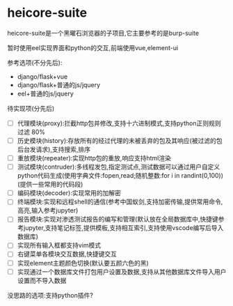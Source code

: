 # heicore-suite
heicore-suite是一个黑曜石浏览器的子项目,它主要参考的是burp-suite

暂时使用eel实现界面和python的交互,前端使用vue,element-ui

参考选项(不分先后):
- django/flask+vue
- django/flask+普通的js/jquery
- eel+普通的js/jquery


待实现项(分先后)
* [ ] 代理模块(proxy):拦截http包并修改,支持十六进制模式,支持python正则规则过滤 80%
* [ ] 历史模块(history):存放所有的经过代理的未被丢弃的包及其响应(被过滤的包后台发请求),支持搜索,排序
* [ ] 重放模块(repeater):实现http包的重放,响应支持html渲染
* [ ] 测试模块(contruder):多线程发包,指定测试点,测试数据可以通过用户自定义python代码生成(使用字典文件:fopen,read;随机整数:for i in randint(0,100))(提供一些常用的代码段)
* [ ] 编码模块(decoder):实现常用的加解密
* [ ] 终端模块:实现和远程shell的通信(参考中国蚁剑,支持加密传输,提供常用命令,高亮,输入参考jupyter)
* [ ] 报告模块:实现对渗透测试报告的编写和管理(默认放在全局数据库中,快捷键参考jupyter,支持笔记标签,提供模板,支持相互索引,支持使用vscode编写后导入数据库)
* [ ] 实现所有输入框都支持vim模式
* [ ] 右键菜单各模块交互数据,快捷键交互
* [ ] 实现element主题颜色切换(默认要五颜六色的黑)
* [ ] 实现通过一个数据库文件打包用户设置及数据,支持从其他数据库文件导入用户设置而不导入数据

没思路的选项:支持python插件?